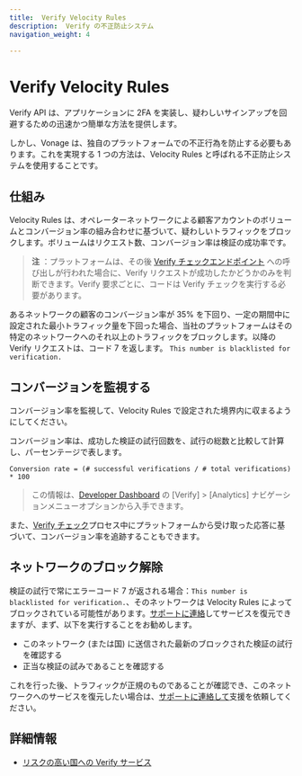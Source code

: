 ```yaml
---
title:  Verify Velocity Rules
description:  Verify の不正防止システム
navigation_weight: 4

---
```



Verify Velocity Rules
=====================

Verify API は、アプリケーションに 2FA を実装し、疑わしいサインアップを回避するための迅速かつ簡単な方法を提供します。

しかし、Vonage は、独自のプラットフォームでの不正行為を防止する必要もあります。これを実現する 1 つの方法は、Velocity Rules と呼ばれる不正防止システムを使用することです。

仕組み
---

Velocity Rules は、オペレーターネットワークによる顧客アカウントのボリュームとコンバージョン率の組み合わせに基づいて、疑わしいトラフィックをブロックします。ボリュームはリクエスト数、コンバージョン率は検証の成功率です。

> **注** ：プラットフォームは、その後 [Verify チェックエンドポイント](/verify/code-snippets/check-verify-request) への呼び出しが行われた場合に、Verify リクエストが成功したかどうかのみを判断できます。Verify 要求ごとに、コードは Verify チェックを実行する必要があります。

あるネットワークの顧客のコンバージョン率が 35% を下回り、一定の期間中に設定された最小トラフィック量を下回った場合、当社のプラットフォームはその特定のネットワークへのそれ以上のトラフィックをブロックします。以降の Verify リクエストは、コード 7 を返します。 `This number is blacklisted for verification.`

コンバージョンを監視する
------------

コンバージョン率を監視して、Velocity Rules で設定された境界内に収まるようにしてください。

コンバージョン率は、成功した検証の試行回数を、試行の総数と比較して計算し、パーセンテージで表します。

`Conversion rate = (# successful verifications / # total verifications) * 100`

> この情報は、[Developer Dashboard](https://dashboard.nexmo.com/verify/analytics) の [Verify] > [Analytics] ナビゲーションメニューオプションから入手できます。

また、[Verify チェック](/api/verify#verifyCheck)プロセス中にプラットフォームから受け取った応答に基づいて、コンバージョン率を追跡することもできます。

ネットワークのブロック解除
-------------

検証の試行で常にエラーコード 7 が返される場合：`This number is blacklisted for verification.`、そのネットワークは Velocity Rules によってブロックされている可能性があります。[サポートに連絡](mailto://support@nexmo.com)してサービスを復元できますが、まず、以下を実行することをお勧めします。

* このネットワーク (または国) に送信された最新のブロックされた検証の試行を確認する
* 正当な検証の試みであることを確認する

これを行った後、トラフィックが正規のものであることが確認でき、このネットワークへのサービスを復元したい場合は、[サポートに連絡して](mailto://support@nexmo.com)支援を依頼してください。

詳細情報
----

* [リスクの高い国への Verify サービス](https://help.nexmo.com/hc/en-us/articles/360018406532)

